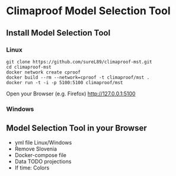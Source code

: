 # Climaproof Model Selection Tool

## Install Model Selection Tool
### Linux
```shell
git clone https://github.com/sureL89/climaproof-mst.git
cd climaproof-mst
docker network create cproof
docker build --rm --network=cproof -t climaproof/mst .
docker run -t -i -p 5100:5100 climaproof/mst
```

Open your Browser (e.g. Firefox) <http://127.0.0.1:5100>

### Windows



## Model Selection Tool in your Browser

- yml file Linux/Windows
- Remove Slovenia
- Docker-compose file
- Data TODO projections
- If time: Colors
